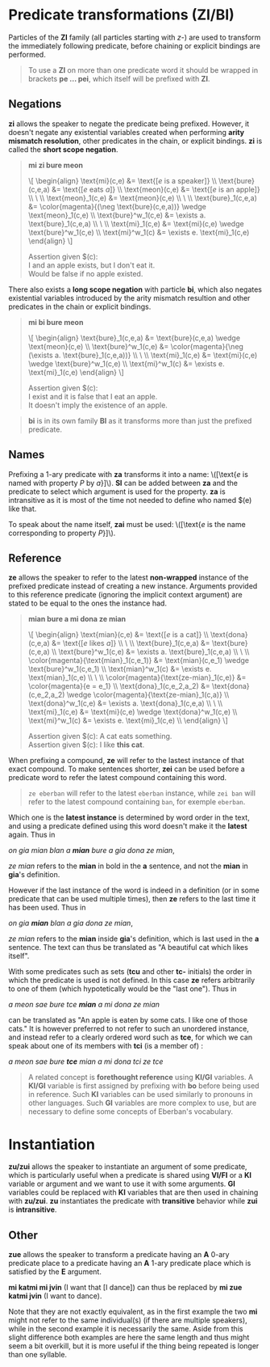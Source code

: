 # Predicate transformations (ZI/BI)

Particles of the __ZI__ family (all particles starting with _z-_) are used to
transform the immediately following predicate, before chaining or explicit
bindings are performed.

> To use a __ZI__ on more than one predicate word it should be wrapped in
> brackets __pe ... pei__, which itself will be prefixed with __ZI__.

## Negations

__zi__ allows the speaker to negate the predicate being prefixed. However,
it doesn't negate any existential variables created when performing __arity
mismatch resolution__, other predicates in the chain, or explicit bindings.
__zi__ is called the __short scope negation__.

> __mi zi bure meon__
>
> \\[ \begin{align}
> \text{mi}(c,e)       &= \text{[$e$ is a speaker]} \\\\
> \text{bure}(c,e,a)   &= \text{[$e$ eats $a$]} \\\\
> \text{meon}(c,e)     &= \text{[$e$ is an apple]} \\\\
> \\ \\\\
> \text{meon}_1(c,e)   &= \text{meon}(c,e) \\\\
> \\ \\\\
> \text{bure}_1(c,e,a) &= \color{magenta}{(\neg \text{bure}(c,e,a))} \wedge \text{meon}_1(c,e) \\\\
> \text{bure}^w_1(c,e) &= \exists a. \text{bure}_1(c,e,a) \\\\
> \\ \\\\
> \text{mi}_1(c,e)     &= \text{mi}(c,e) \wedge \text{bure}^w_1(c,e) \\\\
> \text{mi}^w_1(c)     &= \exists e. \text{mi}_1(c,e)
> \end{align} \\]
>
> Assertion given $(c):\
> I and an apple exists, but I don't eat it.\
> Would be false if no apple existed.

There also exists a __long scope negation__ with particle __bi__, which also
negates existential variables introduced by the arity mismatch resultion and
other predicates in the chain or explicit bindings.

> __mi bi bure meon__
>
> \\[ \begin{align}
> \text{bure}_1(c,e,a) &= \text{bure}(c,e,a) \wedge \text{meon}(c,e) \\\\
> \text{bure}^w_1(c,e) &= \color{magenta}{\neg (\exists a. \text{bure}_1(c,e,a))} \\\\
> \\ \\\\
> \text{mi}_1(c,e)     &= \text{mi}(c,e) \wedge \text{bure}^w_1(c,e) \\\\
> \text{mi}^w_1(c)     &= \exists e. \text{mi}_1(c,e)
> \end{align} \\]
>
> Assertion given $(c):\
> I exist and it is false that I eat an apple.\
> It doesn't imply the existence of an apple.

> __bi__ is in its own family __BI__ as it transforms more than just the prefixed
> predicate.

## Names

Prefixing a 1-ary predicate with __za__ transforms it into a name:
\\([\text{$e$ is named with property $P$ by $a$}]\\). __SI__ can be added between
__za__ and the predicate to select which argument is used for the property.
__za__ is intransitive as it is most of the time not needed to define who named
$(e) like that.

To speak about the name itself, __zai__ must be used:
\\([\text{$e$ is the name corresponding to property $P$}]\\).

## Reference

__ze__ allows the speaker to refer to the latest __non-wrapped__ instance of the
prefixed predicate instead of creating a new instance. Arguments provided to
this reference predicate (ignoring the implicit context argument) are stated to
be equal to the ones the instance had.

> __mian bure
> a mi dona ze mian__
>
> \\[ \begin{align}
> \text{mian}(c,e)                         &= \text{[$e$ is a cat]} \\\\
> \text{dona}(c,e,a)                       &= \text{[$e$ likes $a$]} \\\\
> \\ \\\\
> \text{bure}_1(c,e,a)                     &= \text{bure}(c,e,a) \\\\
> \text{bure}^w_1(c,e)                     &= \exists a. \text{bure}_1(c,e,a) \\\\
> \\ \\\\
> \color{magenta}{\text{mian}_1(c,e_1)}    &= \text{mian}(c,e_1) \wedge \text{bure}^w_1(c,e_1) \\\\
> \text{mian}^w_1(c)                       &= \exists e. \text{mian}_1(c,e) \\\\
> \\ \\\\
> \color{magenta}{\text{ze-mian}_1(c,e)}   &= \color{magenta}{e = e_1} \\\\
> \text{dona}_1(c,e_2,a_2)                 &= \text{dona}(c,e_2,a_2) \wedge \color{magenta}{\text{ze-mian}_1(c,a)} \\\\
> \text{dona}^w_1(c,e)                     &= \exists a. \text{dona}_1(c,e,a) \\\\
> \\ \\\\
> \text{mi}_1(c,e)                         &= \text{mi}(c,e) \wedge \text{dona}^w_1(c,e) \\\\
> \text{mi}^w_1(c)                         &= \exists e. \text{mi}_1(c,e) \\\\
> \end{align} \\]
>
> Assertion given $(c): A cat eats something.\
> Assertion given $(c): I like __this cat__.

When prefixing a compound, __ze__ will refer to the lastest instance of that
exact compound. To make sentences shorter, __zei__ can be used before a
predicate word to refer the latest compound containing this word.

> `ze eberban` will refer to the latest `eberban` instance, while `zei ban` will
> refer to the latest compound containing `ban`, for exemple `eberban`.

Which one is the __latest instance__ is determined by word order in the text, and
using a predicate defined using this word doesn't make it the __latest__ again.
Thus in

_on gia mian blan a __mian__ bure a gia dona ze mian_,

_ze mian_ refers to the __mian__ in bold in the __a__ sentence, and not the
__mian__ in __gia__'s definition.

However if the last instance of the word is indeed in a definition (or in some
predicate that can be used multiple times), then __ze__ refers to the last time
it has been used. Thus in

_on gia __mian__ blan a gia dona ze mian_,

_ze mian_ refers to the __mian__ inside __gia__'s definition, which is last
used in the __a__ sentence. The text can thus be translated as
"A beautiful cat which likes itself".

With some predicates such as sets (__tcu__ and other __tc-__ initials) the
order in which the predicate is used is not defined. In this case __ze__ refers
arbitrarily to one of them (which hypotetically would be the "last one"). Thus
in

_a meon sae bure tce __mian__ a mi dona ze mian_

can be translated as "An apple is eaten by some cats. I like one of those
cats." It is however preferred to not refer to such an unordered instance, and
instead refer to a clearly ordered word such as __tce__, for which we can speak
about one of its members with __tci__ (is a member of) :

_a meon sae bure __tce__ mian a mi dona tci ze tce_

<span id="bo"></span>

> A related concept is __forethought reference__ using __KI/GI__ variables. A
> __KI/GI__ variable is first assigned by prefixing with __bo__ before being
> used in reference. Such __KI__ variables can be used similarly to pronouns in
> other languages. Such __GI__ variables are more complex to use, but are
> necessary to define some concepts of Eberban's vocabulary.

# Instantiation

__zu/zui__ allows the speaker to instantiate an argument of some predicate,
which is particularly useful when a predicate is shared using __VI/FI__ or a
__KI__ variable or argument and we want to use it with some arguments. __GI__
variables could be replaced with __KI__ variables that are then used in chaining with
__zu/zui__. __zu__ instantiates the predicate with __transitive__ behavior while
__zui__ is __intransitive__.

## Other

__zue__ allows the speaker to transform a predicate having an __A__ 0-ary
predicate place to a predicate having an __A__ 1-ary predicate place which is
satisfied by the __E__ argument.

__mi katmi mi jvin__ (I want that [I dance]) can thus be replaced by __mi zue
katmi jvin__ (I want to dance).

Note that they are not exactly equivalent, as in the first example the two
__mi__ might not refer to the same individual(s)
(if there are multiple speakers), while in the second example it is necessarily
the same. Aside from this slight difference both examples are here the same
length and thus might seem a bit overkill, but it is more useful if the thing
being repeated is longer than one syllable.